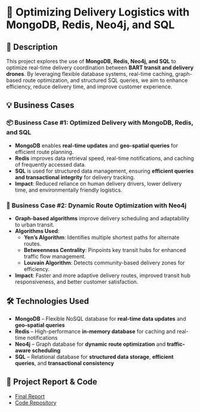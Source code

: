 # 🚀 Optimizing Delivery Logistics with MongoDB, Redis, Neo4j, and SQL  

## 📝 Description  
This project explores the use of **MongoDB, Redis, Neo4j, and SQL** to optimize real-time delivery coordination between **BART transit and delivery drones**. By leveraging flexible database systems, real-time caching, graph-based route optimization, and structured SQL queries, we aim to enhance efficiency, reduce delivery time, and improve customer experience.  

## 💡 Business Cases  
### 📦 **Business Case #1: Optimized Delivery with MongoDB, Redis, and SQL**  
- **MongoDB** enables **real-time updates** and **geo-spatial queries** for efficient route planning.  
- **Redis** improves data retrieval speed, real-time notifications, and caching of frequently accessed data.  
- **SQL** is used for structured data management, ensuring **efficient queries and transactional integrity** for delivery tracking.  
- **Impact**: Reduced reliance on human delivery drivers, lower delivery time, and environmentally friendly logistics.  

### 🔗 **Business Case #2: Dynamic Route Optimization with Neo4j**  
- **Graph-based algorithms** improve delivery scheduling and adaptability to urban transit.  
- **Algorithms Used**:  
  - **Yen’s Algorithm**: Identifies multiple shortest paths for alternate routes.  
  - **Betweenness Centrality**: Pinpoints key transit hubs for enhanced traffic flow management.  
  - **Louvain Algorithm**: Detects community-based delivery zones for efficiency.  
- **Impact**: Faster and more adaptive delivery routes, improved transit hub responsiveness, and better customer satisfaction.  

## 🛠️ Technologies Used  
- **MongoDB** – Flexible NoSQL database for **real-time data updates** and **geo-spatial queries**  
- **Redis** – High-performance **in-memory database** for caching and real-time notifications  
- **Neo4j** – Graph database for **dynamic route optimization** and **traffic-aware scheduling**  
- **SQL** – Relational database for **structured data storage**, **efficient queries**, and **transactional consistency**  

## 🔗 Project Report & Code  
- [Final Report](link-to-your-report)  
- [Code Repository](link-to-your-code)  
